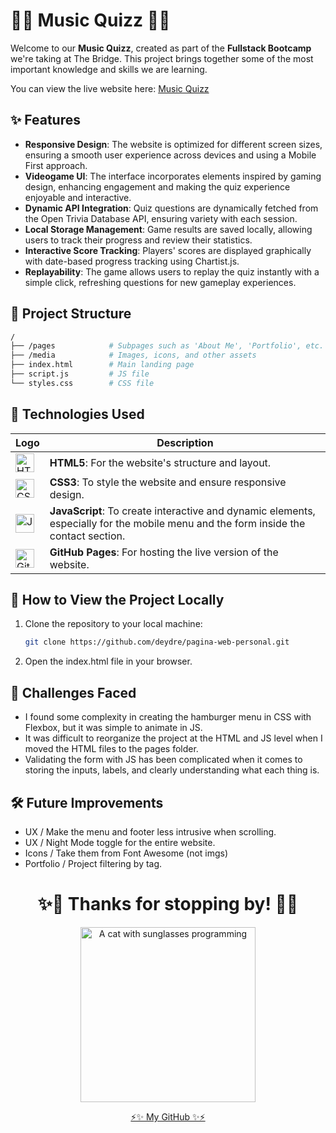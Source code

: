 # 🎷🎵 Music Quizz 🎵🎷

Welcome to our **Music Quizz**, created as part of the **Fullstack Bootcamp** we're taking at The Bridge. This project brings together some of the most important knowledge and skills we are learning.

You can view the live website here: [Music Quizz](https://deydre.github.io/quizz/)


## ✨ Features

- **Responsive Design**: The website is optimized for different screen sizes, ensuring a smooth user experience across devices and using a Mobile First approach.
- **Videogame UI**: The interface incorporates elements inspired by gaming design, enhancing engagement and making the quiz experience enjoyable and interactive.
- **Dynamic API Integration**: Quiz questions are dynamically fetched from the Open Trivia Database API, ensuring variety with each session.
- **Local Storage Management**: Game results are saved locally, allowing users to track their progress and review their statistics.
- **Interactive Score Tracking**: Players' scores are displayed graphically with date-based progress tracking using Chartist.js.
- **Replayability**: The game allows users to replay the quiz instantly with a simple click, refreshing questions for new gameplay experiences.



## 📁 Project Structure

```bash
/
├── /pages            # Subpages such as 'About Me', 'Portfolio', etc.
├── /media            # Images, icons, and other assets
├── index.html        # Main landing page
├── script.js         # JS file
└── styles.css        # CSS file
```



## 🚀 Technologies Used

| Logo                                                                                           | Description                                                        |
|------------------------------------------------------------------------------------------------|--------------------------------------------------------------------|
| <img src="https://upload.wikimedia.org/wikipedia/commons/thumb/3/38/HTML5_Badge.svg/2048px-HTML5_Badge.svg.png" alt="HTML5 Logo" height="30"> | **HTML5**: For the website's structure and layout.               |
| <img src="https://upload.wikimedia.org/wikipedia/commons/6/62/CSS3_logo.svg" alt="CSS3 Logo" height="30"> | **CSS3**: To style the website and ensure responsive design.      |
| <img src="https://upload.wikimedia.org/wikipedia/commons/6/6a/JavaScript-logo.png" alt="JavaScript Logo" height="30"> | **JavaScript**: To create interactive and dynamic elements, especially for the mobile menu and the form inside the contact section. |
| <img src="https://img.icons8.com/m_sharp/200/FFFFFF/github.png" alt="GitHub Logo" height="30"> | **GitHub Pages**: For hosting the live version of the website.    |




## 📜 How to View the Project Locally

1. Clone the repository to your local machine:

   ```bash
   git clone https://github.com/deydre/pagina-web-personal.git

2. Open the index.html file in your browser.


## 🌱 Challenges Faced
- I found some complexity in creating the hamburger menu in CSS with Flexbox, but it was simple to animate in JS.
- It was difficult to reorganize the project at the HTML and JS level when I moved the HTML files to the pages folder.
- Validating the form with JS has been complicated when it comes to storing the inputs, labels, and clearly understanding what each thing is.

## 🛠️ Future Improvements

- UX / Make the menu and footer less intrusive when scrolling.
- UX / Night Mode toggle for the entire website.
- Icons / Take them from Font Awesome (not imgs)
- Portfolio / Project filtering by tag.


<h1 align= "center"> ✨🐸 Thanks for stopping by! 🐸✨ </h1>

<div align="center">

  <img src="/media/hiria_dev.jpg" alt="A cat with sunglasses programming" height="280">
  
  <a href="https://github.com/Deydre"> ⚡✨ My GitHub ✨⚡</a>
  
</div>